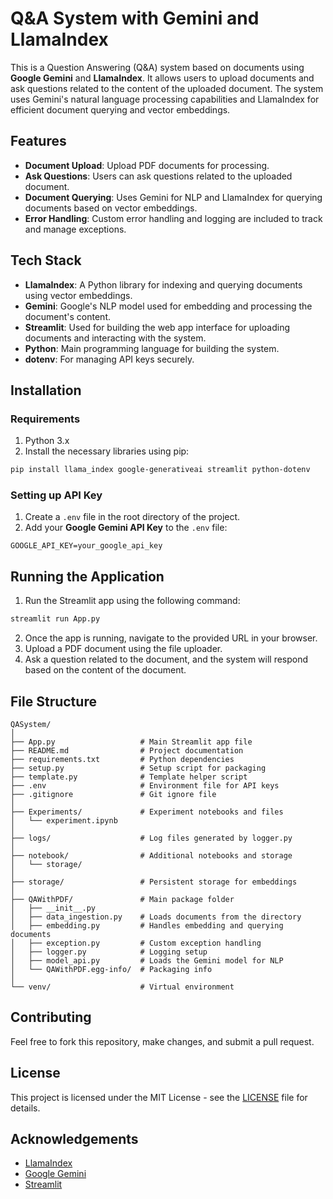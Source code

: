 
# Q&A System with Gemini and LlamaIndex

This is a Question Answering (Q&A) system based on documents using **Google Gemini** and **LlamaIndex**. It allows users to upload documents and ask questions related to the content of the uploaded document. The system uses Gemini's natural language processing capabilities and LlamaIndex for efficient document querying and vector embeddings.

## Features

- **Document Upload**: Upload PDF documents for processing.
- **Ask Questions**: Users can ask questions related to the uploaded document.
- **Document Querying**: Uses Gemini for NLP and LlamaIndex for querying documents based on vector embeddings.
- **Error Handling**: Custom error handling and logging are included to track and manage exceptions.

## Tech Stack

- **LlamaIndex**: A Python library for indexing and querying documents using vector embeddings.
- **Gemini**: Google's NLP model used for embedding and processing the document's content.
- **Streamlit**: Used for building the web app interface for uploading documents and interacting with the system.
- **Python**: Main programming language for building the system.
- **dotenv**: For managing API keys securely.

## Installation

### Requirements

1. Python 3.x
2. Install the necessary libraries using pip:

```bash
pip install llama_index google-generativeai streamlit python-dotenv
```

### Setting up API Key

1. Create a `.env` file in the root directory of the project.
2. Add your **Google Gemini API Key** to the `.env` file:

```
GOOGLE_API_KEY=your_google_api_key
```

## Running the Application

1. Run the Streamlit app using the following command:

```bash
streamlit run App.py
```

2. Once the app is running, navigate to the provided URL in your browser.
3. Upload a PDF document using the file uploader.
4. Ask a question related to the document, and the system will respond based on the content of the document.

## File Structure

```plaintext
QASystem/
│
├── App.py                   # Main Streamlit app file
├── README.md                # Project documentation
├── requirements.txt         # Python dependencies
├── setup.py                 # Setup script for packaging
├── template.py              # Template helper script
├── .env                     # Environment file for API keys
├── .gitignore               # Git ignore file
│
├── Experiments/             # Experiment notebooks and files
│   └── experiment.ipynb
│
├── logs/                    # Log files generated by logger.py
│
├── notebook/                # Additional notebooks and storage
│   └── storage/
│
├── storage/                 # Persistent storage for embeddings
│
├── QAWithPDF/               # Main package folder
│   ├── __init__.py
│   ├── data_ingestion.py    # Loads documents from the directory
│   ├── embedding.py         # Handles embedding and querying documents
│   ├── exception.py         # Custom exception handling
│   ├── logger.py            # Logging setup
│   ├── model_api.py         # Loads the Gemini model for NLP
│   └── QAWithPDF.egg-info/  # Packaging info
│
└── venv/                    # Virtual environment
```

## Contributing

Feel free to fork this repository, make changes, and submit a pull request.

## License

This project is licensed under the MIT License - see the [LICENSE](LICENSE) file for details.

## Acknowledgements

- [LlamaIndex](https://llamaindex.ai/)
- [Google Gemini](https://cloud.google.com/generative-ai/)
- [Streamlit](https://streamlit.io/)
